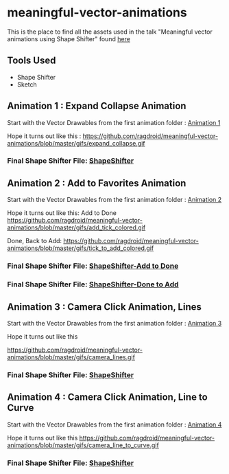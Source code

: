 # meaningful-vector-animations
This is the place to find all the assets used in the talk "Meaningful vector animations using Shape Shifter" found [here](https://www.youtube.com/watch?v=mU6x7CY1Moc&amp;list=PLnD_TKDSaFyXWrnnEhfxeKABuq49Is-8o)

## Tools Used
 - Shape Shifter
 - Sketch

## Animation 1 : Expand Collapse Animation

Start with the Vector Drawables from the first animation folder : [Animation 1](https://github.com/ragdroid/meaningful-vector-animations/tree/master/assets/animation1_expand_collpase)

Hope it turns out like this : 
https://github.com/ragdroid/meaningful-vector-animations/blob/master/gifs/expand_collapse.gif

### Final Shape Shifter File: [ShapeShifter](https://github.com/ragdroid/meaningful-vector-animations/blob/master/assets/animation1_expand_collpase/expand_collapse_colored.shapeshifter)


## Animation 2 : Add to Favorites Animation

Start with the Vector Drawables from the first animation folder : [Animation 2](https://github.com/ragdroid/meaningful-vector-animations/tree/master/assets/animation2_add_tick)

Hope it turns out like this: Add to Done 
https://github.com/ragdroid/meaningful-vector-animations/blob/master/gifs/add_tick_colored.gif

Done, Back to Add: 
https://github.com/ragdroid/meaningful-vector-animations/blob/master/gifs/tick_to_add_colored.gif

### Final Shape Shifter File: [ShapeShifter-Add to Done](https://github.com/ragdroid/meaningful-vector-animations/blob/master/assets/animation2_add_tick/add_to_tick.shapeshifter)
### Final Shape Shifter File: [ShapeShifter-Done to Add](https://github.com/ragdroid/meaningful-vector-animations/blob/master/assets/animation2_add_tick/tick_to_add.shapeshifter)


## Animation 3 : Camera Click Animation, Lines

Start with the Vector Drawables from the first animation folder : [Animation 3](https://github.com/ragdroid/meaningful-vector-animations/tree/master/assets/animation3_a_camera_lines)

Hope it turns out like this 

https://github.com/ragdroid/meaningful-vector-animations/blob/master/gifs/camera_lines.gif

### Final Shape Shifter File: [ShapeShifter](https://github.com/ragdroid/meaningful-vector-animations/blob/master/assets/animation3_a_camera_lines/camera_colored_lines.shapeshifter)

## Animation 4 : Camera Click Animation, Line to Curve

Start with the Vector Drawables from the first animation folder : [Animation 4](https://github.com/ragdroid/meaningful-vector-animations/tree/master/assets/animation3_camera_curves)

Hope it turns out like this
https://github.com/ragdroid/meaningful-vector-animations/blob/master/gifs/camera_line_to_curve.gif

### Final Shape Shifter File: [ShapeShifter](https://github.com/ragdroid/meaningful-vector-animations/blob/master/assets/animation3_camera_curves/camera_curve_colored.shapeshifter)

